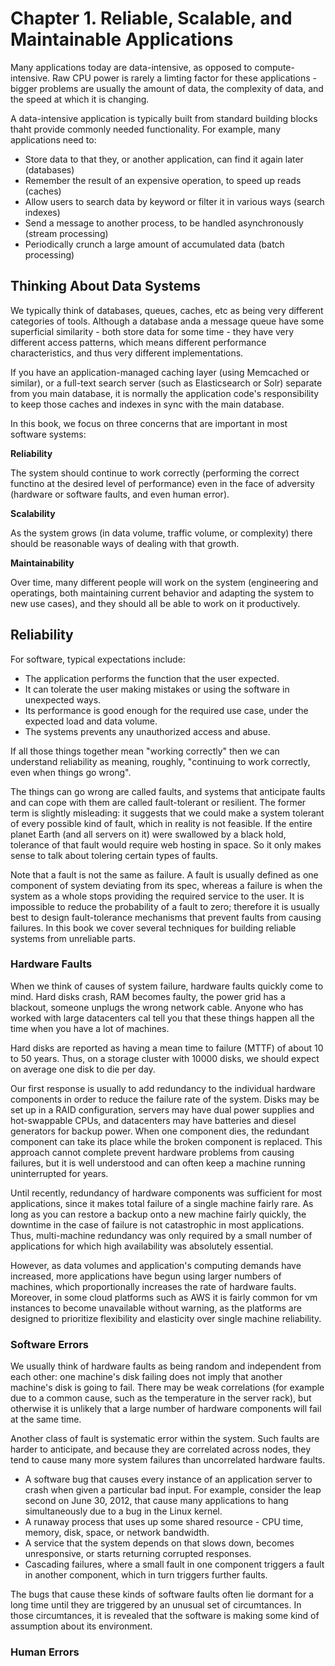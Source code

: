 # Chapter 1. Reliable, Scalable, and Maintainable Applications

Many applications today are data-intensive, as opposed to compute-intensive. Raw CPU power is rarely a limting factor for these applications - bigger problems are usually the amount of data, the complexity of data, and the speed at which it is changing.

A data-intensive application is typically built from standard building blocks thaht provide commonly needed functionality. For example, many applications need to:

- Store data to that they, or another application, can find it again later (databases)
- Remember the result of an expensive operation, to speed up reads (caches)
- Allow users to search data by keyword or filter it in various ways (search indexes)
- Send a message to another process, to be handled asynchronously (stream processing)
- Periodically crunch a large amount of accumulated data (batch processing)

## Thinking About Data Systems

We typically think of databases, queues, caches, etc as being very different categories of tools. Although a database anda a message queue have some superficial similarity - both store data for some time - they have very different access patterns, which means different performance characteristics, and thus very different implementations.

If you have an application-managed caching layer (using Memcached or similar), or a full-text search server (such as Elasticsearch or Solr) separate from you main database, it is normally the application code's responsibility to keep those caches and indexes in sync with the main database.

In this book, we focus on three concerns that are important in most software systems:

**Reliability**

The system should continue to work correctly (performing the correct functino at the desired level of performance) even in the face of adversity (hardware or software faults, and even human error).

**Scalability**

As the system grows (in data volume, traffic volume, or complexity) there should be reasonable ways of dealing with that growth.

**Maintainability**

Over time, many different people will work on the system (engineering and operatings, both maintaining current behavior and adapting the system to new use cases), and they should all be able to work on it productively.

## Reliability

For software, typical expectations include:

- The application performs the function that the user expected.
- It can tolerate the user making mistakes or using the software in unexpected ways. 
- Its performance is good enough for the required use case, under the expected load and data volume.
- The systems prevents any unauthorized access and abuse.

If all those things together mean "working correctly" then we can understand reliability as meaning, roughly, "continuing to work correctly, even when things go wrong".

The things can go wrong are called faults, and systems that anticipate faults and can cope with them are called fault-tolerant or resilient. The former term is slightly misleading: it suggests that we could make a system tolerant of every possible kind of fault, which in reality is not feasible. If the entire planet Earth (and all servers on it) were swallowed by a black hold, tolerance of that fault would require web hosting in space. So it only makes sense to talk about tolering certain types of faults.

Note that a fault is not the same as failure. A fault is usually defined as one component of system deviating from its spec, whereas a failure is when the system as a whole stops providing the required service to the user. It is impossible to reduce the probability of a fault to zero; therefore it is usually best to design fault-tolerance mechanisms that prevent faults from causing failures. In this book we cover several techniques for building reliable systems from unreliable parts.

### Hardware Faults

When we think of causes of system failure, hardware faults quickly come to mind. Hard disks crash, RAM becomes faulty, the power grid has a blackout, someone unplugs the wrong network cable. Anyone who has worked with large datacenters cal tell you that these things happen all the time when you have a lot of machines.

Hard disks are reported as having a mean time to failure (MTTF) of about 10 to 50 years. Thus, on a storage cluster with 10000 disks, we should expect on average one disk to die per day.

Our first response is usually to add redundancy to the individual hardware components in order to reduce the failure rate of the system. Disks may be set up in a RAID configuration, servers may have dual power supplies and hot-swappable CPUs, and datacenters may have batteries and diesel generators for backup power. When one component dies, the redundant component can take its place while the broken component is replaced. This approach cannot complete prevent hardware problems from causing failures, but it is well understood and can often keep a machine running uninterrupted for years.

Until recently, redundancy of hardware components was sufficient for most applications, since it makes total failure of a single machine fairly rare. As long as you can restore a backup onto a new machine fairly quickly, the downtime in the case of failure is not catastrophic in most applications. Thus, multi-machine redundancy was only required by a small number of applications for which high availability was absolutely essential.

However, as data volumes and application's computing demands have increased, more applications have begun using larger numbers of machines, which proportionally increases the rate of hardware faults. Moreover, in some cloud platforms such as AWS it is fairly common for vm instances to become unavailable without warning, as the platforms are designed to prioritize flexibility and elasticity over single machine reliability. 

### Software Errors

We usually think of hardware faults as being random and independent from each other: one machine's disk failing does not imply that another machine's disk is going to fail. There may be weak correlations (for example due to a common cause, such as the temperature in the server rack), but otherwise it is unlikely that a large number of hardware components will fail at the same time.

Another class of fault is systematic error within the system. Such faults are harder to anticipate, and because they are correlated across nodes, they tend to cause many more system failures than uncorrelated hardware faults.

- A software bug that causes every instance of an application server to crash when given a particular bad input. For example, consider the leap second on June 30, 2012, that cause many applications to hang simultaneously due to a bug in the Linux kernel.
- A runaway process that uses up some shared resource - CPU time, memory, disk, space, or network bandwidth.
- A service that the system depends on that slows down, becomes unresponsive, or starts returning corrupted responses.
- Cascading failures, where a small fault in one component triggers a fault in another component, which in turn triggers further faults.

The bugs that cause these kinds of software faults often lie dormant for a long time until they are triggered by an unusual set of circumtances. In those circumtances, it is revealed that the software is making some kind of assumption about its environment.

### Human Errors


